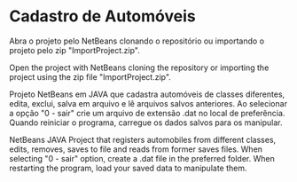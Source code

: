 # Cadastro de Automóveis
Abra o projeto pelo NetBeans clonando o repositório ou importando o projeto pelo zip "ImportProject.zip".

Open the project with NetBeans cloning the repository or importing the project using the zip file "ImportProject.zip".


Projeto NetBeans em JAVA que cadastra automóveis de classes diferentes, edita, exclui, salva em arquivo e lê arquivos salvos anteriores.
Ao selecionar a opção "0 - sair" crie um arquivo de extensão .dat no local de preferência. Quando reiniciar o programa, carregue os dados salvos para os manipular.

NetBeans JAVA Project that registers automobiles from different classes, edits, removes, saves to file and reads from former saves files.
When selecting "0 - sair" option, create a .dat file in the preferred folder. When restarting the program, load your saved data to manipulate them.
